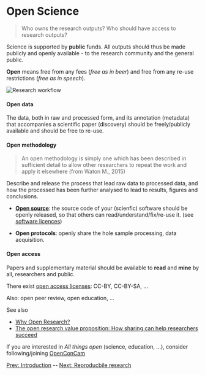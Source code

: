 # Open Science

> Who owns the research outputs? Who should have access to research outputs?

Science is supported by **public** funds. All outputs should thus be
made publicly and openly available - to the research community and the
general public.

**Open** means free from any fees (*free as in beer*) and free from
any re-use restrictions (*free as in speech*).


![Research workflow](research-workflow.png)

#### Open data

The data, both in raw and processed form, and its annotation
(metadata) that accompanies a scientific paper (discovery) should be
freely/publicly available and should be free to re-use.

#### Open methodology

> An open methodology is simply one which has been described in
> sufficient detail to allow other researchers to repeat the work and
> apply it elsewhere (from Waton M., 2015)

Describe and release the process that lead raw data to processed data,
and how the processed has been further analysed to lead to results,
figures and conclusions.

- **[Open source](http://opensource.org/osd)**: the source code of
  your (scienfic) software should be openly released, so that others
  can read/understand/fix/re-use it. (see
  [software licences](http://opensource.org/licenses))

- **Open protocols**: openly share the hole sample processing, data
  acquisition.

#### Open access

Papers and supplementary material should be available to **read** and
**mine** by all, researchers and public.

There exist
[open access licenses](https://creativecommons.org/licenses/): CC-BY,
CC-BY-SA, ...

Also: open peer review, open education, ... 

See also 

- [Why Open Research?](http://whyopenresearch.org/)
- [The open research value proposition: How sharing can help researchers succeed](https://figshare.com/articles/The_open_research_value_proposition_How_sharing_can_help_researchers_succeed/1619902)

If you are interested in *All things open* (science, education, ...),
consider following/joining [OpenConCam](http://www.openconcam.org/)

[Prev: Introduction](./01-intro.md) -- [Next: Reproducbile research](./03-rr.md)
